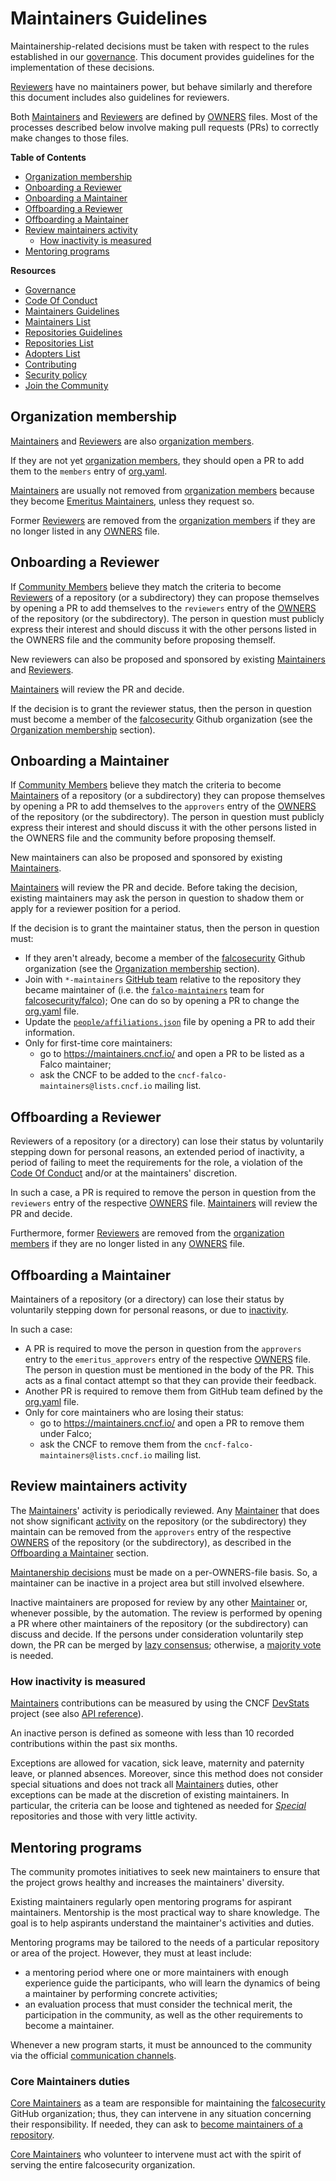# Maintainers Guidelines

Maintainership-related decisions must be taken with respect to the rules established in our [governance](GOVERNANCE.md#maintainership). This document provides guidelines for the implementation of these decisions.

[Reviewers](GOVERNANCE.md#reviewers) have no maintainers power, but behave similarly and therefore this document includes also guidelines for reviewers.

Both [Maintainers](GOVERNANCE.md#maintainers) and [Reviewers](GOVERNANCE.md#reviewers) are defined by [OWNERS](REPOSITORIES.md#owners) files. Most of the processes described below involve making pull requests (PRs) to correctly make changes to those files.

**Table of Contents**
  - [Organization membership](#organization-membership)
  - [Onboarding a Reviewer](#onboarding-a-reviewer)
  - [Onboarding a Maintainer](#onboarding-a-maintainer)
  - [Offboarding a Reviewer](#offboarding-a-reviewer)
  - [Offboarding a Maintainer](#offboarding-a-maintainer)
  - [Review maintainers activity](#review-maintainers-activity)
    * [How inactivity is measured](#how-inactivity-is-measured)
  - [Mentoring programs](#mentoring-programs)

**Resources**
<!-- NAVIGATION_LINKS -->
 - [Governance](https://github.com/falcosecurity/evolution/blob/main/GOVERNANCE.md)
 - [Code Of Conduct](https://github.com/falcosecurity/evolution/blob/main/CODE_OF_CONDUCT.md)
 - [Maintainers Guidelines](https://github.com/falcosecurity/evolution/blob/main/MAINTAINERS_GUIDELINES.md)
 - [Maintainers List](https://github.com/falcosecurity/evolution/blob/main/MAINTAINERS.md)
 - [Repositories Guidelines](https://github.com/falcosecurity/evolution/blob/main/REPOSITORIES.md)
 - [Repositories List](https://github.com/falcosecurity/evolution/blob/main/README.md#repositories)
 - [Adopters List](https://github.com/falcosecurity/falco/blob/master/ADOPTERS.md)
 - [Contributing](https://github.com/falcosecurity/.github/blob/main/CONTRIBUTING.md)
 - [Security policy](https://github.com/falcosecurity/.github/blob/main/SECURITY.md)
 - [Join the Community](https://github.com/falcosecurity/community)
<!-- /NAVIGATION_LINKS -->

## Organization membership

[Maintainers](GOVERNANCE.md#maintainers) and [Reviewers](GOVERNANCE.md#reviewers) are also [organization members](https://github.com/orgs/falcosecurity/people).

If they are not yet [organization members](https://github.com/orgs/falcosecurity/people), they should open a PR to add them to the `members` entry of [org.yaml](https://github.com/falcosecurity/test-infra/blob/master/config/org.yaml).

[Maintainers](GOVERNANCE.md#maintainers) are usually not removed from [organization members](https://github.com/orgs/falcosecurity/people) because they become [Emeritus Maintainers](GOVERNANCE.md#emeritus-maintainers), unless they request so.

Former [Reviewers](GOVERNANCE.md#reviewers) are removed from the [organization members](https://github.com/orgs/falcosecurity/people) if they are no longer listed in any [OWNERS](REPOSITORIES.md#owners) file.


## Onboarding a Reviewer

If [Community Members](GOVERNANCE.md#community-members) believe they match the criteria to become [Reviewers](GOVERNANCE.md#reviewers) of a repository (or a subdirectory) they can propose themselves by opening a PR to add themselves to the `reviewers` entry of the [OWNERS](REPOSITORIES.md#owners) of the repository (or the subdirectory). The person in question must publicly express their interest and should discuss it with the other persons listed in the OWNERS file and the community before proposing themself.

New reviewers can also be proposed and sponsored by existing [Maintainers](GOVERNANCE.md#maintainers) and [Reviewers](GOVERNANCE.md#reviewers).

[Maintainers](GOVERNANCE.md#maintainers) will review the PR and decide.

If the decision is to grant the reviewer status, then the person in question must become a member of the [falcosecurity](https://github.com/falcosecurity) Github organization (see the [Organization membership](#organization-membership) section).

## Onboarding a Maintainer

If [Community Members](GOVERNANCE.md#community-members) believe they match the criteria to become [Maintainers](GOVERNANCE.md#maintainers) of a repository (or a subdirectory) they can propose themselves by opening a PR to add themselves to the `approvers` entry of the [OWNERS](REPOSITORIES.md#owners) of the repository (or the subdirectory). The person in question must publicly express their interest and should discuss it with the other persons listed in the OWNERS file and the community before proposing themself.

New maintainers can also be proposed and sponsored by existing [Maintainers](GOVERNANCE.md#maintainers).

[Maintainers](GOVERNANCE.md#maintainers) will review the PR and decide. Before taking the decision, existing maintainers may ask the person in question to shadow them or apply for a reviewer position for a period.

If the decision is to grant the maintainer status, then the person in question must:
- If they aren't already, become a member of the [falcosecurity](https://github.com/falcosecurity) Github organization (see the [Organization membership](#organization-membership) section).
- Join with `*-maintainers` [GitHub team](https://docs.github.com/en/organizations/organizing-members-into-teams/about-teams) relative to the repository they became maintainer of (i.e. the [`falco-maintainers`](https://github.com/orgs/falcosecurity/teams/falco-maintainers) team for [falcosecurity/falco](https://github.com/falcosecurity/falco)); One can do so by opening a PR to change the [org.yaml](https://github.com/falcosecurity/test-infra/blob/master/config/org.yaml) file.
- Update the [`people/affiliations.json`](people/affiliations.json) file by opening a PR to add their information.
- Only for first-time core maintainers:
  - go to https://maintainers.cncf.io/ and open a PR to be listed as a Falco maintainer;
  - ask the CNCF to be added to the `cncf-falco-maintainers@lists.cncf.io` mailing list.

## Offboarding a Reviewer

Reviewers of a repository (or a directory) can lose their status by voluntarily stepping down for personal reasons, an extended period of inactivity, a period of failing to meet the requirements for the role, a violation of the [Code Of Conduct](CODE_OF_CONDUCT.md) and/or at the maintainers' discretion.

In such a case, a PR is required to remove the person in question from the `reviewers` entry of the respective [OWNERS](REPOSITORIES.md#owners) file. [Maintainers](GOVERNANCE.md#maintainers) will review the PR and decide.

Furthermore, former [Reviewers](GOVERNANCE.md#reviewers) are removed from the [organization members](https://github.com/orgs/falcosecurity/people) if they are no longer listed in any [OWNERS](REPOSITORIES.md#owners) file.


## Offboarding a Maintainer

Maintainers of a repository (or a directory) can lose their status by voluntarily stepping down for personal reasons, or due to [inactivity](#review-maintainers-activity).

In such a case:
- A PR is required to move the person in question from the `approvers` entry to the `emeritus_approvers` entry of the respective [OWNERS](REPOSITORIES.md#owners) file. The person in question must be mentioned in the body of the PR. This acts as a final contact attempt so that they can provide their feedback.
- Another PR is required to remove them from GitHub team defined by the [org.yaml](https://github.com/falcosecurity/test-infra/blob/master/config/org.yaml) file.
- Only for core maintainers who are losing their status:
  - go to https://maintainers.cncf.io/ and open a PR to remove them under Falco;
  - ask the CNCF to remove them from the `cncf-falco-maintainers@lists.cncf.io` mailing list.

## Review maintainers activity

The [Maintainers](GOVERNANCE.md#maintainers)' activity is periodically reviewed. Any [Maintainer](GOVERNANCE.md#maintainers) that does not show significant [activity](#how-inactivity-is-measured) on the repository (or the subdirectory) they maintain can be removed from the `approvers` entry of the respective [OWNERS](REPOSITORIES.md#owners) of the repository (or the subdirectory), as described in the [Offboarding a Maintainer](#offboarding-a-maintainer) section.

[Maintanership decisions](GOVERNANCE.md#maintainership) must be made on a per-OWNERS-file basis. So, a maintainer can be inactive in a project area but still involved elsewhere.

Inactive maintainers are proposed for review by any other [Maintainer](GOVERNANCE.md#maintainers) or, whenever possible, by the automation. The review is performed by opening a PR where other maintainers of the repository (or the subdirectory) can discuss and decide. If the persons under consideration voluntarily step down, the PR can be merged by [lazy consensus](GOVERNANCE.md#consensus); otherwise, a [majority vote](GOVERNANCE.md#majority-vote) is needed.

### How inactivity is measured

[Maintainers](GOVERNANCE.md#maintainers) contributions can be measured by using the CNCF [DevStats](https://devstats.cncf.io/) project (see also [API reference](https://github.com/cncf/devstatscode/blob/master/API.md)).

An inactive person is defined as someone with less than 10 recorded contributions within the past six months.

Exceptions are allowed for vacation, sick leave, maternity and paternity leave, or planned absences. Moreover, since this method does not consider special situations and does not track all [Maintainers](GOVERNANCE.md#maintainers) duties, other exceptions can be made at the discretion of existing maintainers. In particular, the criteria can be loose and tightened as needed for [*Special*](REPOSITORIES.md#status) repositories and those with very little activity.

## Mentoring programs

The community promotes initiatives to seek new maintainers to ensure that the project grows healthy and increases the maintainers' diversity.

Existing maintainers regularly open mentoring programs for aspirant maintainers. Mentorship is the most practical way to share knowledge. The goal is to help aspirants understand the maintainer's activities and duties.

Mentoring programs may be tailored to the needs of a particular repository or area of the project. However, they must at least include:
- a mentoring period where one or more maintainers with enough experience guide the participants, who will learn the dynamics of being a maintainer by performing concrete activities;
- an evaluation process that must consider the technical merit, the participation in the community, as well as the other requirements to become a maintainer.

Whenever a new program starts, it must be announced to the community via the official [communication channels](https://github.com/falcosecurity/community).

### Core Maintainers duties

[Core Maintainers](GOVERNANCE.md#core-maintainers) as a team are responsible for maintaining the [falcosecurity](https://github.com/falcosecurity) GitHub organization; thus, they can intervene in any situation concerning their responsibility. If needed, they can ask to [become maintainers of a repository](https://github.com/falcosecurity/evolution/blob/main/REPOSITORIES.md#core-maintainers-duties-and-privileges).

[Core Maintainers](GOVERNANCE.md#core-maintainers) who volunteer to intervene must act with the spirit of serving the entire falcosecurity organization.
